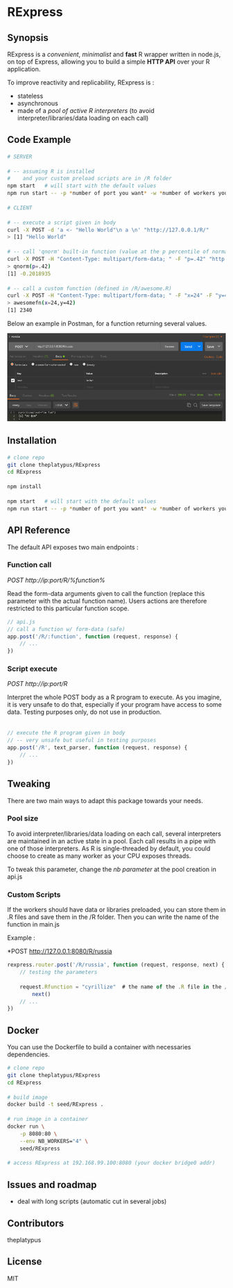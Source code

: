 # RExpress

## Synopsis

RExpress is a *convenient*, *minimalist* and **fast** R wrapper written in node.js, on top of Express, allowing you to build a simple **HTTP API** over your R application.

To improve reactivity and replicability, RExpress is :

- stateless
- asynchronous
- made of a *pool of active R interpreters* (to avoid interpreter/libraries/data loading on each call)

## Code Example

```bash
# SERVER

# -- assuming R is installed
#    and your custom preload scripts are in /R folder
npm start 	# will start with the default values
npm run start -- -p *number of port you want* -w *number of workers you want*

# CLIENT

# -- execute a script given in body
curl -X POST -d 'a <- "Hello World"\n a \n' "http://127.0.0.1/R/"
> [1] "Hello World"

# -- call 'qnorm' built-in function (value at the p percentile of normal distribution)
curl -X POST -H "Content-Type: multipart/form-data; " -F "p=.42" "http://127.0.0.1/R/qnorm"
> qnorm(p=.42)
[1] -0.2018935

# -- call a custom function (defined in /R/awesome.R)
curl -X POST -H "Content-Type: multipart/form-data; " -F "x=24" -F "y=42" "http://127.0.0.1/R/awesomefn"
> awesomefn(x=24,y=42)
[1] 2340
```

Below an example in Postman, for a function returning several values.

![russia](./russia.png)


## Installation

```bash
# clone repo
git clone theplatypus/RExpress
cd RExpress

npm install

npm start 	# will start with the default values
npm run start -- -p *number of port you want* -w *number of workers you want*

```

## API Reference

The default API exposes two main endpoints :

### Function call

*POST http://ip:port/R/%function%*

Read the form-data arguments given to call the function (replace this parameter with the actual function name).
Users actions are therefore restricted to this particular function scope.

```javascript
// api.js
// call a function w/ form-data (safe)
app.post('/R/:function', function (request, response) {
	// ...
})
```

### Script execute

*POST http://ip:port/R*

Interpret the whole POST body as a R program to execute.
As you imagine, it is very unsafe to do that, especially if your program have access to some data.
Testing purposes only, do not use in production.

```javascript

// execute the R program given in body
// -- very unsafe but useful in testing purposes
app.post('/R', text_parser, function (request, response) {
	// ...
})
```
## Tweaking

There are two main ways to adapt this package towards your needs.

### Pool size

To avoid interpreter/libraries/data loading on each call, several interpreters are maintained in an active state in a pool.
Each call results in a pipe with one of those interpreters.
As R is single-threaded by default, you could choose to create as many worker as your CPU exposes threads.

To tweak this parameter, change the *nb parameter* at the pool creation in api.js

### Custom Scripts

If the workers should have data or libraries preloaded, you can store them in .R files and save them in the /R folder.
Then you can write the name of the function in main.js

Example : 

*POST http://127.0.0.1:8080/R/russia


```javascript
rexpress.router.post('/R/russia', function (request, response, next) {
	// testing the parameters
	
	request.Rfunction = "cyrillize"  # the name of the .R file in the /R folder
		next()
	// ...
})
```


## Docker

You can use the Dockerfile to build a container with necessaries dependencies.

```bash
# clone repo
git clone theplatypus/RExpress
cd RExpress

# build image
docker build -t seed/RExpress .

# run image in a container
docker run \
	-p 8080:80 \
	--env NB_WORKERS="4" \
	seed/RExpress

# access RExpress at 192.168.99.100:8080 (your docker bridge0 addr)

```
## Issues and roadmap

- deal with long scripts (automatic cut in several jobs)

## Contributors

theplatypus

## License

MIT
